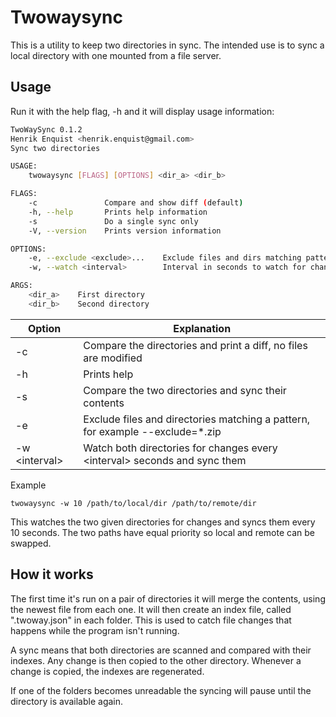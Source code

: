 # Twowaysync

This is a utility to keep two directories in sync. The intended use is to sync a local directory with one mounted from a file server.

## Usage

Run it with the help flag, -h and it will display usage information:
```sh
TwoWaySync 0.1.2
Henrik Enquist <henrik.enquist@gmail.com>
Sync two directories

USAGE:
    twowaysync [FLAGS] [OPTIONS] <dir_a> <dir_b>

FLAGS:
    -c               Compare and show diff (default)
    -h, --help       Prints help information
    -s               Do a single sync only
    -V, --version    Prints version information

OPTIONS:
    -e, --exclude <exclude>...    Exclude files and dirs matching pattern
    -w, --watch <interval>        Interval in seconds to watch for changes

ARGS:
    <dir_a>    First directory
    <dir_b>    Second directory
```

Option | Explanation
--- | ---
-c | Compare the directories and print a diff, no files are modified
-h | Prints help
-s | Compare the two directories and sync their contents
-e | Exclude files and directories matching a pattern, for example --exclude=*.zip
-w \<interval\> | Watch both directories for changes every \<interval\> seconds and sync them


Example 

```
twowaysync -w 10 /path/to/local/dir /path/to/remote/dir 
```

This watches the two given directories for changes and syncs them every 10 seconds. The two paths have equal priority so local and remote can be swapped. 


## How it works

The first time it's run on a pair of directories it will merge the contents, using the newest file from each one. It will then create an index file, called ".twoway.json" in each folder. This is used to catch file changes that happens while the program isn't running.

A sync means that both directories are scanned and compared with their indexes. Any change is then copied to the other directory. Whenever a change is copied, the indexes are regenerated.

If one of the folders becomes unreadable the syncing will pause until the directory is available again.
